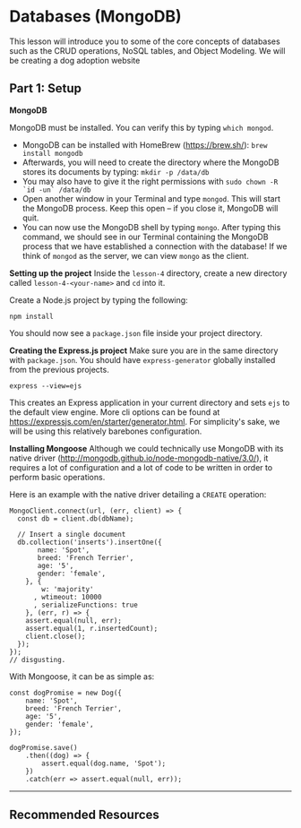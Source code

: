 # Databases (MongoDB)

This lesson will introduce you to some of the core concepts of databases such as the CRUD operations, NoSQL tables, and Object Modeling. We will be creating a dog adoption website


## Part 1: Setup
**MongoDB**

MongoDB must be installed. You can verify this by typing `which mongod`.

- MongoDB can be installed with HomeBrew (https://brew.sh/): `brew install mongodb`
-  Afterwards, you will need to create the directory where the MongoDB stores its documents by typing: `mkdir -p /data/db`
- You may also have to give it the right permissions with ``sudo chown -R `id -un` /data/db``
- Open another window in your Terminal and type `mongod`. This will start the MongoDB process. Keep this open – if you close it, MongoDB will quit.
- You can now use the MongoDB shell by typing `mongo`. After typing this command, we should see in our Terminal containing the MongoDB process that we have established a connection with the database! If we think of `mongod` as the server, we can view `mongo` as the client.


**Setting up the project**
Inside the `lesson-4` directory, create a new directory called `lesson-4-<your-name>` and `cd` into it.

Create a Node.js project by typing the following:
```
npm install
```
You should now see a `package.json` file inside your project directory.

**Creating the Express.js project**
Make sure you are in the same directory with `package.json`. You should have `express-generator` globally installed from the previous projects.
```
express --view=ejs
```
This creates an Express application in your current directory and sets `ejs` to the default view engine. More cli options can be found at https://expressjs.com/en/starter/generator.html. For simplicity's sake, we will be using this relatively barebones configuration.

**Installing Mongoose**
Although we could technically use MongoDB with its native driver (http://mongodb.github.io/node-mongodb-native/3.0/), it requires a lot of configuration and a lot of code to be written in order to perform basic operations.

Here is an example with the native driver detailing a `CREATE` operation:
```
MongoClient.connect(url, (err, client) => {
  const db = client.db(dbName);

  // Insert a single document
  db.collection('inserts').insertOne({
       name: 'Spot',
       breed: 'French Terrier',
       age: '5',
       gender: 'female',
    }, {
        w: 'majority'
      , wtimeout: 10000
      , serializeFunctions: true
    }, (err, r) => {
    assert.equal(null, err);
    assert.equal(1, r.insertedCount);
    client.close();
  });
});
// disgusting.
```
With Mongoose, it can be as simple as:
```
const dogPromise = new Dog({
    name: 'Spot',
    breed: 'French Terrier',
    age: '5',
    gender: 'female',
});

dogPromise.save()
    .then((dog) => {
        assert.equal(dog.name, 'Spot');
    })
    .catch(err => assert.equal(null, err));
```


----------


## Recommended Resources



